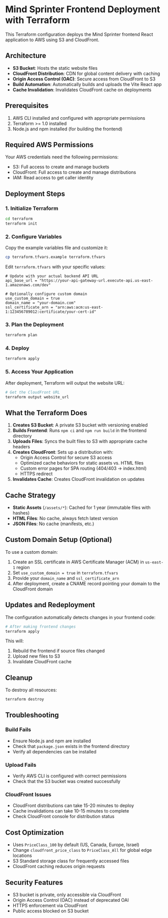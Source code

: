 # Mind Sprinter Frontend Deployment with Terraform

This Terraform configuration deploys the Mind Sprinter frontend React application to AWS using S3 and CloudFront.

## Architecture

- **S3 Bucket**: Hosts the static website files
- **CloudFront Distribution**: CDN for global content delivery with caching
- **Origin Access Control (OAC)**: Secure access from CloudFront to S3
- **Build Automation**: Automatically builds and uploads the Vite React app
- **Cache Invalidation**: Invalidates CloudFront cache on deployments

## Prerequisites

1. AWS CLI installed and configured with appropriate permissions
2. Terraform >= 1.0 installed
3. Node.js and npm installed (for building the frontend)

## Required AWS Permissions

Your AWS credentials need the following permissions:
- S3: Full access to create and manage buckets
- CloudFront: Full access to create and manage distributions
- IAM: Read access to get caller identity

## Deployment Steps

### 1. Initialize Terraform

```bash
cd terraform
terraform init
```

### 2. Configure Variables

Copy the example variables file and customize it:

```bash
cp terraform.tfvars.example terraform.tfvars
```

Edit `terraform.tfvars` with your specific values:

```hcl
# Update with your actual backend API URL
api_base_url = "https://your-api-gateway-url.execute-api.us-east-1.amazonaws.com/dev"

# Optionally configure custom domain
use_custom_domain = true
domain_name = "your-domain.com"
ssl_certificate_arn = "arn:aws:acm:us-east-1:123456789012:certificate/your-cert-id"
```

### 3. Plan the Deployment

```bash
terraform plan
```

### 4. Deploy

```bash
terraform apply
```

### 5. Access Your Application

After deployment, Terraform will output the website URL:

```bash
# Get the CloudFront URL
terraform output website_url
```

## What the Terraform Does

1. **Creates S3 Bucket**: A private S3 bucket with versioning enabled
2. **Builds Frontend**: Runs `npm ci` and `npm run build` in the frontend directory
3. **Uploads Files**: Syncs the built files to S3 with appropriate cache headers
4. **Creates CloudFront**: Sets up a distribution with:
   - Origin Access Control for secure S3 access
   - Optimized cache behaviors for static assets vs. HTML files
   - Custom error pages for SPA routing (404/403 → index.html)
   - HTTPS redirect
5. **Invalidates Cache**: Creates CloudFront invalidation on updates

## Cache Strategy

- **Static Assets** (`/assets/*`): Cached for 1 year (immutable files with hashes)
- **HTML Files**: No cache, always fetch latest version
- **JSON Files**: No cache (manifests, etc.)

## Custom Domain Setup (Optional)

To use a custom domain:

1. Create an SSL certificate in AWS Certificate Manager (ACM) in `us-east-1` region
2. Set `use_custom_domain = true` in `terraform.tfvars`
3. Provide your `domain_name` and `ssl_certificate_arn`
4. After deployment, create a CNAME record pointing your domain to the CloudFront domain

## Updates and Redeployment

The configuration automatically detects changes in your frontend code:

```bash
# After making frontend changes
terraform apply
```

This will:
1. Rebuild the frontend if source files changed
2. Upload new files to S3
3. Invalidate CloudFront cache

## Cleanup

To destroy all resources:

```bash
terraform destroy
```

## Troubleshooting

### Build Fails
- Ensure Node.js and npm are installed
- Check that `package.json` exists in the frontend directory
- Verify all dependencies can be installed

### Upload Fails
- Verify AWS CLI is configured with correct permissions
- Check that the S3 bucket was created successfully

### CloudFront Issues
- CloudFront distributions can take 15-20 minutes to deploy
- Cache invalidations can take 10-15 minutes to complete
- Check CloudFront console for distribution status

## Cost Optimization

- Uses `PriceClass_100` by default (US, Canada, Europe, Israel)
- Change `cloudfront_price_class` to `PriceClass_All` for global edge locations
- S3 Standard storage class for frequently accessed files
- CloudFront caching reduces origin requests

## Security Features

- S3 bucket is private, only accessible via CloudFront
- Origin Access Control (OAC) instead of deprecated OAI
- HTTPS enforcement via CloudFront
- Public access blocked on S3 bucket

